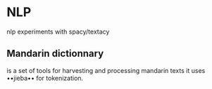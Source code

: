 # NLP
nlp experiments with spacy/textacy

## Mandarin dictionnary

is a set of tools for harvesting and processing mandarin texts
it uses ••jieba•• for tokenization.
 

